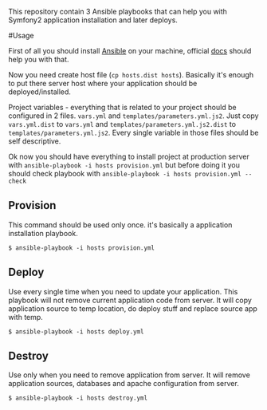 This repository contain 3 Ansible playbooks that can help you with Symfony2 application
installation and later deploys.

#Usage

First of all you should install [Ansible](http://www.ansible.com/home) on your machine,
official [docs](http://docs.ansible.com/intro_installation.html) should help you with that.

Now you need create host file (``cp hosts.dist hosts``). Basically it's enough to put there server
host where your application should be deployed/installed.

Project variables - everything that is related to your project should be configured in 2 files.
``vars.yml`` and ``templates/parameters.yml.js2``. Just copy ``vars.yml.dist`` to ``vars.yml`` and
``templates/parameters.yml.js2.dist`` to ``templates/parameters.yml.js2``.
Every single variable in those files should be self descriptive.

Ok now you should have everything to install project at production server with ``ansible-playbook -i hosts provision.yml``
but before doing it you should check playbook with ``ansible-playbook -i hosts provision.yml --check``

## Provision

This command should be used only once. it's basically a application installation playbook.

```
$ ansible-playbook -i hosts provision.yml
```

## Deploy

Use every single time when you need to update your application.
This playbook will not remove current application code from server. It will copy application source to
temp location, do deploy stuff and replace source app with temp.

```
$ ansible-playbook -i hosts deploy.yml
```

## Destroy

Use only when you need to remove application from server. It will remove application sources,
databases and apache configuration from server.

```
$ ansible-playbook -i hosts destroy.yml
```
